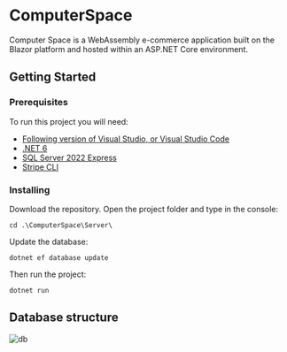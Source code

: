 # ComputerSpace

Computer Space is a WebAssembly e-commerce application built on the Blazor platform and hosted within an ASP.NET Core environment.

## Getting Started

### Prerequisites

To run this project you will need:

 - [Following version of Visual Studio, or Visual Studio Code](https://visualstudio.microsoft.com/pl/downloads/)
 - [.NET 6](https://dotnet.microsoft.com/en-us/download/dotnet/6.0)
 - [SQL Server 2022 Express](https://www.microsoft.com/pl-pl/sql-server/sql-server-downloads)
 - [Stripe CLI](https://github.com/stripe/stripe-cli)

### Installing

Download the repository. Open the project folder and type in the console:

    cd .\ComputerSpace\Server\

Update the database:

    dotnet ef database update

Then run the project:

    dotnet run

## Database structure
![db](https://github.com/jakubtwardosz/ComputerSpace/assets/30162836/a2357031-7c97-49e0-9913-66d142829eae)
